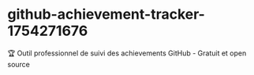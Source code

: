 # github-achievement-tracker-1754271676
🏆 Outil professionnel de suivi des achievements GitHub - Gratuit et open source
